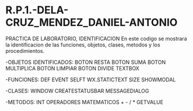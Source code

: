 # R.P.1.-DELA-CRUZ_MENDEZ_DANIEL-ANTONIO
PRACTICA DE LABORATORIO, IDENTIFICACION
En este codigo se mostrara la identificacion de las funciones, objetos, clases, metodos y los procedimientos.


-OBJETOS IDENTIFICADOS:
BOTON RESTA
BOTON SUMA
BOTON MULTIPLICA
BOTON LIMPIAR
BOTON DIVIDE
TEXTBOX


-FUNCIONES:
DEF 
EVENT
SELFT
WX.STATICTEXT
SIZE
SHOWMODAL


-CLASES:
WINDOW
CREATESTATUSBAR
MESSAGEDIALOG


-METODOS:
INT
OPERADORES MATEMATICOS + - / *
GETVALUE

